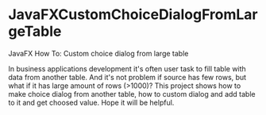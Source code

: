 # JavaFXCustomChoiceDialogFromLargeTable
JavaFX How To: Custom choice dialog from large table

In business applications development it's often user task to fill table with data from another table.
And it's not problem if source has few rows, but what if it has large amount of rows (>1000)?
This project shows how to make choice dialog from another table, how to custom dialog and add table to it and get choosed value.
Hope it will be helpful.
